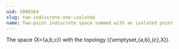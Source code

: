 ```yaml
---
uid: S000164
slug: two-indiscrete-one-isolated
name: Two-point indiscrete space summed with an isolated point
---
```


The space \(X=\{a,b,c\}\) with the topology \(\{\emptyset,\{a,b\},\{c\},X\}\).
